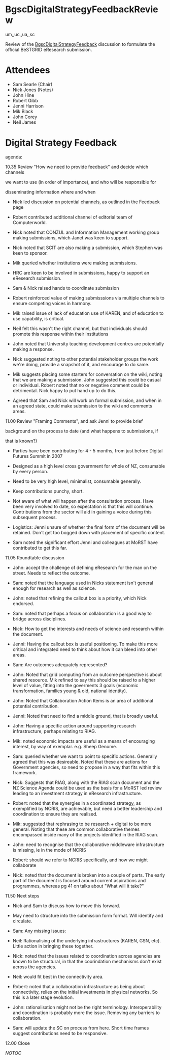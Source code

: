 # BgscDigitalStrategyFeedbackReview

um,,uc,,ua,,sc

Review of the [BgscDigitalStrategyFeedback](bgscdigitalstrategyfeedback.md) discussion to formulate the official BeSTGRID eResearch submission.

# Attendees

- Sam Searle (Chair)
- Nick Jones (Notes)
- John Hine
- Robert Gibb
- Jenni Harrison
- Mik Black
- John Corey
- Neil James

# Digital Strategy Feedback

agenda:

10.35   Review "How we need to provide feedback" and decide which channels

we want to use (in order of importance), and who will be responsible for

disseminating information where and when

- Nick led discussion on potential channels, as outlined in the Feedback page
- Robert contributed additional channel of editorial team of Computerworld.
- Nick noted that CONZUL and Information Management working group making submissions, which Janet was keen to support.
- Nick noted that SCIT are also making a submission, which Stephen was keen to sponsor.
- Mik queried whether institutions were making submissions.
- HRC are keen to be involved in submissions, happy to support an eResearch submission.
- Sam & Nick raised hands to coordinate submission
- Robert reinforced value of making submisssions via multiple channels to ensure competing voices in harmony.
- Mik raised issue of lack of education use of KAREN, and of education to use capability, is critical.
	
- Neil felt this wasn't the right channel, but that individuals should promote this response within their institutions
- John noted that University teaching development centres are potentially making a response.
- Nick suggested noting to other potential stakeholder groups the work we're doing, provide a snapshot of it, and encourage to do same.
- Mik suggests placing some starters for conversation on the wiki, noting that we are making a submission. John suggested this could be casual or individual. Robert noted that no or negative comment could be detrimental. Nick happy to put hand up to do this.
- Agreed that Sam and Nick will work on formal submission, and when in an agreed state, could make submission to the wiki and comments areas.

11.00   Review "Framing Comments", and ask Jenni to provide brief

background on the process to date (and what happens to submissions, if

that is known?)

- Parties have been contributing for 4 - 5 months, from just before Digital Futures Summit in 2007
- Designed as a high level cross government for whole of NZ, consumable by every person.
	
- Need to be very high level, minimalist, consumable generally.
- Keep contributions punchy, short.
- Not aware of what will happen after the consultation process. Have been very involved to date, so expectation is that this will continue. Contributions from the sector will aid in gaining a voice during this subsequent process.
- Logistics: Jenni unsure of whether the final form of the document will be retained. Don't get too bogged down with placement of specific content.
- Sam noted the significant effort Jenni and colleagues at MoRST have contributed to get this far.

11.05   Roundtable discussion

- John: accept the challenge of defining eResearch for the man on the street. Needs to reflect the outcome.
	
- Sam: noted that the language used in Nicks statement isn't general enough for research as well as science.
- John: noted that refining the callout box is a priority, which Nick endorsed.
- Sam: noted that perhaps a focus on collaboration is a good way to bridge across disciplines.
- Nick: How to get the interests and needs of science and research within the document.
		
- Jenni: Having the callout box is useful positioning. To make this more critical and integrated need to think about how it can bleed into other areas.
- Sam: Are outcomes adequately represented?
	
- John: Noted that grid computing from an outcome perspective is about shared resource. Mik refined to say this should be raised to a higher level of value, fitting into the goverments 3 goals (economic transformation, families young & old, national identity).
- John: Noted that Collaboration Action Items is an area of additional potential contribution.
- Jenni: Noted that need to find a middle ground, that is broadly useful.
- John: Having a specific action around supporting research infrastructure, perhaps relating to RIAG.
- Mik: noted economic impacts are useful as a means of encouraging interest, by way of exemplar. e.g. Sheep Genome.
- Sam: queried whether we want to point to specific actions. Generally agreed that this was desireable. Noted that these are actions for Government agencies, so need to propose in a way that fits within this framework.
- Nick: Suggests that RIAG, along with the RIAG scan document and the NZ Science Agenda could be used as the basis for a MoRST led review leading to an investment strategy in eResearch infrastructure.
		
- Robert: noted that the synergies in a coordinated strategy, as exemplified by NCRIS, are achievable, but need a better leadership and coordination to ensure they are realised.
- Mik: suggested that rephrasing to be research + digital to be more general. Noting that these are common collaborative themes encompassed inside many of the projects identified in the RIAG scan.
- John: need to recognise that the collaborative middleware infrastructure is missing, ie in the mode of NCRIS
- Robert: should we refer to NCRIS specifically, and how we might collaborate
- Nick: noted that the document is broken into a couple of parts. The early part of the document is focused around current aspirations and programmes, whereas pg 41 on talks about "What will it take?"

11.50   Next steps

- Nick and Sam to discuss how to move this forward.
- May need to structure into the submission form format. Will identify and circulate.
- Sam: Any missing issues:
	
- Neil: Rationalising of the underlying infrastructures (KAREN, GSN, etc). Little action in bringing these together.
		
- Nick: noted that the issues related to coordination across agencies are known to be structural, in that the coorindation mechanisms don't exist across the agencies.
- Neil: would fit best in the connectivity area.
- Robert: noted that a collaboration infrastructure as being about connectivity, relies on the initial investments in physical networks. So this is a later stage evolution.
- John: rationalisation might not be the right terminology. Interoperability and coordination is probably more the issue. Removing any barriers to collaboration.
- Sam: will update the SC on process from here. Short time frames suggest contributions need to be responsive.

12.00   Close

_*NOTOC*_
